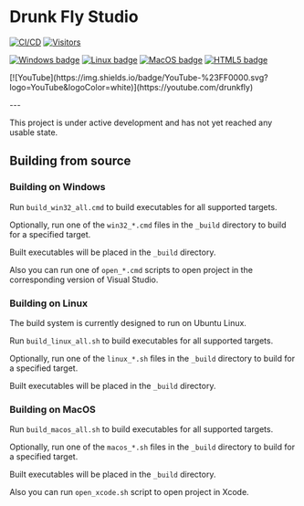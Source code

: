 
Drunk Fly Studio
================

[![CI/CD](https://github.com/drunkflystudio/drunkflystudio/actions/workflows/ci.yml/badge.svg)](https://github.com/drunkflystudio/drunkflystudio/actions/workflows/ci.yml)
[![Visitors](https://api.visitorbadge.io/api/visitors?path=https%3A%2F%2Fgithub.com%2Fdrunkflystudio%2Fdrunkflystudio&countColor=%230c7ebe&style=flat&labelStyle=none)](https://visitorbadge.io/status?path=https%3A%2F%2Fgithub.com%2Fdrunkflystudio%2Fdrunkflystudio)

[![Windows badge](https://custom-icon-badges.demolab.com/badge/Windows-0078D6?logo=windows11&logoColor=white)](#building-on-windows)
[![Linux badge](https://img.shields.io/badge/Linux-FCC624?logo=linux&logoColor=black)](#building-on-linux)
[![MacOS badge](https://img.shields.io/badge/macOS-5F5F5F?style=flat&logo=apple&logoColor=white)](#building-on-macos)
[![HTML5 badge](https://img.shields.io/badge/HTML5-E34F26?style=flat&logo=html5&logoColor=white)](#)
<p float="right">
[![YouTube](https://img.shields.io/badge/YouTube-%23FF0000.svg?logo=YouTube&logoColor=white)](https://youtube.com/drunkfly)
</p>
---

This project is under active development and has not yet reached any usable state.

Building from source
--------------------

### Building on Windows

Run `build_win32_all.cmd` to build executables for all supported targets.

Optionally, run one of the `win32_*.cmd` files in the `_build` directory to build for a specified target.

Built executables will be placed in the `_build` directory.

Also you can run one of `open_*.cmd` scripts to open project
in the corresponding version of Visual Studio.

### Building on Linux

The build system is currently designed to run on Ubuntu Linux.

Run `build_linux_all.sh` to build executables for all supported targets.

Optionally, run one of the `linux_*.sh` files in the `_build` directory to build for a specified target.

Built executables will be placed in the `_build` directory.

### Building on MacOS

Run `build_macos_all.sh` to build executables for all supported targets.

Optionally, run one of the `macos_*.sh` files in the `_build` directory to build for a specified target.

Built executables will be placed in the `_build` directory.

Also you can run `open_xcode.sh` script to open project in Xcode.
